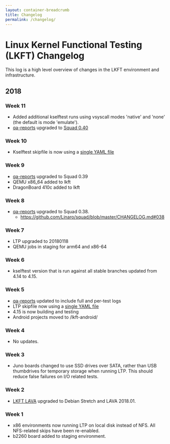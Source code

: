 ```yaml
---
layout: container-breadcrumb
title: Changelog
permalink: /changelog/
---
```


# Linux Kernel Functional Testing (LKFT) Changelog

This log is a high level overview of changes in the LKFT environment and
infrastructure.

## 2018

### Week 11
- Added additional kselftest runs using vsyscall modes 'native' and 'none' (the
  default is mode 'emulate').
- [qa-reports](https://qa-reports.linaro.org/) upgraded to [Squad
  0.40](https://github.com/Linaro/squad/blob/master/CHANGELOG.md)

### Week 10
- Kselftest skipfile is now using a [single YAML
  file](https://git.linaro.org/qa/test-definitions.git/tree/automated/linux/kselftest/skipfile-lkft.yaml)

### Week 9
- [qa-reports](https://qa-reports.linaro.org/) upgraded to Squad 0.39
- QEMU x86_64 added to lkft
- DragonBoard 410c added to lkft

### Week 8
- [qa-reports](https://qa-reports.linaro.org/) upgraded to Squad 0.38.
  - https://github.com/Linaro/squad/blob/master/CHANGELOG.md#038

### Week 7
- LTP upgraded to 20180118
- QEMU jobs in staging for arm64 and x86-64

### Week 6
- kselftest version that is run against all stable branches updated from 4.14 to 4.15.

### Week 5
- [qa-reports](https://qa-reports.linaro.org/) updated to include full and
  per-test logs
- LTP skipfile now using a [single YAML file](https://git.linaro.org/qa/test-definitions.git/tree/automated/linux/ltp/skipfile-lkft.yaml)
- 4.15 is now building and testing
- Android projects moved to /lkft-android/

### Week 4
- No updates.

### Week 3
- Juno boards changed to use SSD drives over SATA, rather than USB thumbdrives
  for temporary storage when running LTP. This should reduce false failures on
  I/O related tests.

### Week 2
- [LKFT LAVA](https://lkft.validation.linaro.org/) upgraded to Debian Stretch
  and LAVA 2018.01.

### Week 1
- x86 environments now running LTP on local disk instead of NFS. All
  NFS-related skips have been re-enabled.
- b2260 board added to staging environment.


